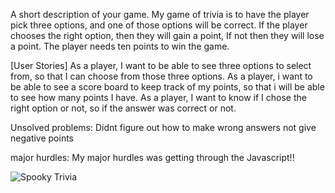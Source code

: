A short description of your game.
My game of trivia is to have the player pick three options, and one of those options will be correct. If the player chooses the right option, then they will gain a point, If not then they will lose a point. The player needs ten points to win the game.


[User Stories]
As a player, I want to be able to see three options to select from, so that I can choose from those three options.
As a player, i want to be able to see a score board to keep track of my points, so that i will be able to see how many points I have.
As a player, I want to know if I chose the right option or not, so if the answer was correct or not.

Unsolved problems:
Didnt figure out how to make wrong answers not give negative points

major hurdles:
My major hurdles was getting through the Javascript!!

![Spooky Trivia](https://media.git.generalassemb.ly/user/31364/files/a40b7280-0dfe-11eb-8ffe-ada300673a01)